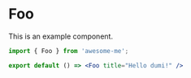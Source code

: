 # Foo

This is an example component.

```jsx
import { Foo } from 'awesome-me';

export default () => <Foo title="Hello dumi!" />
```
